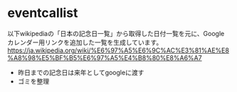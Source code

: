 # eventcallist
以下wikipediaの「日本の記念日一覧」から取得した日付一覧を元に、Google カレンダー用リンクを追加した一覧を生成しています。
https://ja.wikipedia.org/wiki/%E6%97%A5%E6%9C%AC%E3%81%AE%E8%A8%98%E5%BF%B5%E6%97%A5%E4%B8%80%E8%A6%A7

* 昨日までの記念日は来年としてgoogleに渡す
* ゴミを整理